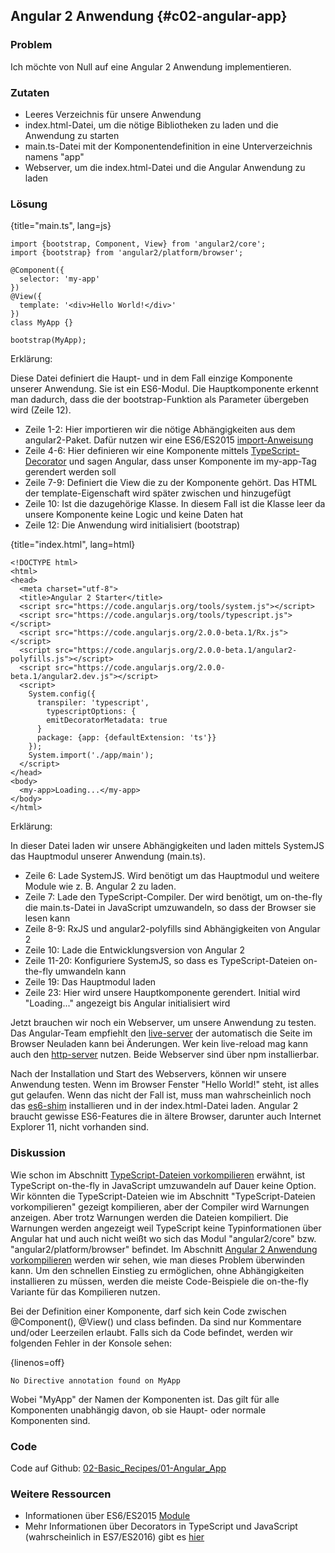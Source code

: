 ## Angular 2 Anwendung {#c02-angular-app}

### Problem

Ich möchte von Null auf eine Angular 2 Anwendung implementieren.

### Zutaten
* Leeres Verzeichnis für unsere Anwendung
* index.html-Datei, um die nötige Bibliotheken zu laden und die Anwendung zu starten
* main.ts-Datei mit der Komponentendefinition in eine Unterverzeichnis namens "app"
* Webserver, um die index.html-Datei und die Angular Anwendung zu laden

### Lösung

{title="main.ts", lang=js}
```
import {bootstrap, Component, View} from 'angular2/core';
import {bootstrap} from 'angular2/platform/browser';

@Component({
  selector: 'my-app'
})
@View({
  template: '<div>Hello World!</div>'
})
class MyApp {}

bootstrap(MyApp);
```

Erklärung:

Diese Datei definiert die Haupt- und in dem Fall einzige Komponente unserer Anwendung. Sie ist ein ES6-Modul.
Die Hauptkomponente erkennt man dadurch, dass die der bootstrap-Funktion als Parameter übergeben wird (Zeile 12).

* Zeile 1-2: Hier importieren wir die nötige Abhängigkeiten aus dem angular2-Paket. Dafür nutzen wir eine ES6/ES2015 [import-Anweisung](https://developer.mozilla.org/en-US/docs/Web/JavaScript/Reference/Statements/import)
* Zeile 4-6: Hier definieren wir eine Komponente mittels [TypeScript-Decorator](#gl-decorator) und sagen Angular, dass unser Komponente im my-app-Tag gerendert werden soll
* Zeile 7-9: Definiert die View die zu der Komponente gehört. Das HTML der template-Eigenschaft wird später zwischen <my-tag> und </my-tag> hinzugefügt
* Zeile 10: Ist die dazugehörige Klasse. In diesem Fall ist die Klasse leer da unsere Komponente keine Logic und keine Daten hat
* Zeile 12: Die Anwendung wird initialisiert (bootstrap)

{title="index.html", lang=html}
```
<!DOCTYPE html>
<html>
<head>
  <meta charset="utf-8">
  <title>Angular 2 Starter</title>
  <script src="https://code.angularjs.org/tools/system.js"></script>
  <script src="https://code.angularjs.org/tools/typescript.js"></script>
  <script src="https://code.angularjs.org/2.0.0-beta.1/Rx.js"></script>
  <script src="https://code.angularjs.org/2.0.0-beta.1/angular2-polyfills.js"></script>
  <script src="https://code.angularjs.org/2.0.0-beta.1/angular2.dev.js"></script>
  <script>
    System.config({
      transpiler: 'typescript',
        typescriptOptions: {
        emitDecoratorMetadata: true
      }
      package: {app: {defaultExtension: 'ts'}}
    });
    System.import('./app/main');
  </script>
</head>
<body>
  <my-app>Loading...</my-app>
</body>
</html>
```

Erklärung:

In dieser Datei laden wir unsere Abhängigkeiten und laden mittels SystemJS das Hauptmodul unserer Anwendung (main.ts).

* Zeile 6: Lade SystemJS. Wird benötigt um das Hauptmodul und weitere Module wie z. B. Angular 2 zu laden.
* Zeile 7: Lade den TypeScript-Compiler. Der wird benötigt, um on-the-fly die main.ts-Datei in JavaScript umzuwandeln, so dass der Browser sie lesen kann
* Zeile 8-9: RxJS und angular2-polyfills sind Abhängigkeiten von Angular 2
* Zeile 10: Lade die Entwicklungsversion von Angular 2
* Zeile 11-20: Konfiguriere SystemJS, so dass es TypeScript-Dateien on-the-fly umwandeln kann
* Zeile 19: Das Hauptmodul laden
* Zeile 23: Hier wird unsere Hauptkomponente gerendert. Initial wird "Loading..." angezeigt bis Angular initialisiert wird

Jetzt brauchen wir noch ein Webserver, um unsere Anwendung zu testen. Das Angular-Team empfiehlt den [live-server](https://www.npmjs.com/package/live-server) der automatisch die Seite im Browser Neuladen kann bei Änderungen. Wer kein live-reload mag kann auch den [http-server](https://www.npmjs.com/package/http-server) nutzen. Beide Webserver sind über npm installierbar.

Nach der Installation und Start des Webservers, können wir unsere Anwendung testen. Wenn im Browser Fenster "Hello World!" steht, ist alles gut gelaufen. Wenn das nicht der Fall ist, muss man wahrscheinlich noch das [es6-shim](https://www.npmjs.com/package/es6-shim) installieren und in der index.html-Datei laden. Angular 2 braucht gewisse ES6-Features die in ältere Browser, darunter auch Internet Explorer 11, nicht vorhanden sind.

### Diskussion

Wie schon im Abschnitt [TypeScript-Dateien vorkompilieren](#c01-precompile) erwähnt, ist TypeScript on-the-fly in JavaScript umzuwandeln auf Dauer keine Option.
Wir könnten die TypeScript-Dateien wie im Abschnitt "TypeScript-Dateien vorkompilieren" gezeigt kompilieren, aber der Compiler wird Warnungen anzeigen. Aber trotz Warnungen werden die Dateien kompiliert. Die Warnungen werden angezeigt weil TypeScript keine Typinformationen über Angular hat und auch nicht weißt wo sich das Modul "angular2/core" bzw. "angular2/platform/browser" befindet.
Im Abschnitt [Angular 2 Anwendung vorkompilieren](#c02-precompile-angular-app) werden wir sehen, wie man dieses Problem überwinden kann.
Um den schnellen Einstieg zu ermöglichen, ohne Abhängigkeiten installieren zu müssen, werden die meiste Code-Beispiele die on-the-fly Variante für das Kompilieren nutzen.

Bei der Definition einer Komponente, darf sich kein Code zwischen @Component(), @View() und class befinden. Da sind nur Kommentare und/oder Leerzeilen erlaubt. Falls sich da Code befindet, werden wir folgenden Fehler in der Konsole sehen:

{linenos=off}
```text
No Directive annotation found on MyApp
```

Wobei "MyApp" der Namen der Komponenten ist. Das gilt für alle Komponenten unabhängig davon, ob sie Haupt- oder normale Komponenten sind.

### Code

Code auf Github: [02-Basic\_Recipes/01-Angular\_App](https://github.com/jsperts/angular2_kochbuch_code/tree/master/02-Basic_Recipes/01-Angular_App)

### Weitere Ressourcen

* Informationen über ES6/ES2015 [Module](http://exploringjs.com/es6/ch_modules.html)
* Mehr Informationen über Decorators in TypeScript und JavaScript (wahrscheinlich in ES7/ES2016) gibt es [hier](https://github.com/wycats/javascript-decorators)

